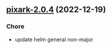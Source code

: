

## [pixark-2.0.4](https://github.com/truecharts/charts/compare/pixark-2.0.3...pixark-2.0.4) (2022-12-19)

### Chore

- update helm general non-major
  
  